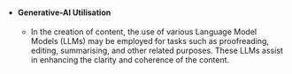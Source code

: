 - #### Generative-AI Utilisation
	- In the creation of content, the use of various Language Model Models (LLMs) may be employed for tasks such as proofreading, editing, summarising, and other related purposes. These LLMs assist in enhancing the clarity and coherence of the content.